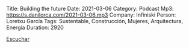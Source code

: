 Title: Building the future
Date: 2021-03-06
Category: Podcast
Mp3: https://s.danilorca.com/2021-03-06.mp3
Company: Infiniski
Person: Loretxu García
Tags: Sustentable, Construcción, Mujeres, Arquitectura, Energía
Duration: 2920

<a href="https://s.danilorca.com/2021-03-06.mp3" type="audio/mpeg">
Escuchar
</a>
